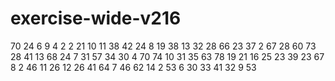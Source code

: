# exercise-wide-v216
70
24
6
9
4
2
2
21
10
11
38
42
24
8
19
38
13
32
28
66
23
37
2
67
28
60
73
28
41
13
68
24
7
31
57
34
30
4
70
74
10
31
35
63
78
19
21
16
25
23
39
23
67
8
2
46
11
26
12
26
41
64
7
46
62
14
2
53
6
30
33
41
32
9
53
